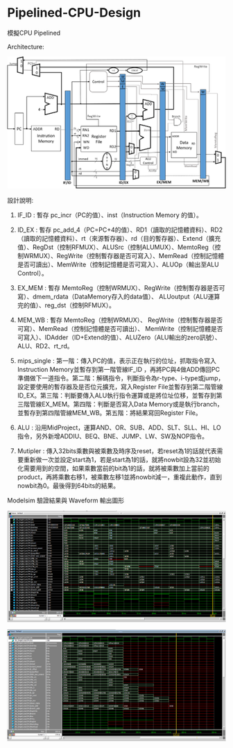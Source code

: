 # Pipelined-CPU-Design
模擬CPU Pipelined

Architecture:

![image](https://github.com/LizhuChen/Pipelined-CPU-Design/blob/main/img/architecture.PNG)

設計說明:

1.	IF_ID : 
暫存 pc_incr（PC的值）、inst（Instruction Memory 的值）。

2.	ID_EX : 
暫存 pc_add_4（PC=PC+4的值）、RD1（讀取的記憶體資料）、RD2（讀取的記憶體資料）、rt（來源暫存器）、rd（目的暫存器）、Extend（擴充值）、RegDst（控制RFMUX）、ALUSrc（控制ALUMUX）、MemtoReg（控制WRMUX）、RegWrite（控制暫存器是否可寫入）、MemRead（控制記憶體是否可讀出）、MemWrite（控制記憶體是否可寫入）、ALUOp（輸出至ALU Control）。

3.	EX_MEM :
暫存 MemtoReg（控制WRMUX）、RegWrite（控制暫存器是否可寫）、dmem_rdata（DataMemory存入的data值）、 ALUoutput（ALU運算完的值）、reg_dst（控制RFMUX）。

4.	MEM_WB :
暫存 MemtoReg（控制WRMUX）、 RegWrite（控制暫存器是否可寫）、MemRead（控制記憶體是否可讀出）、 MemWrite（控制記憶體是否可寫入）、IDAdder（ID+Extend的值）、ALUZero（ALU輸出的zero訊號）、 ALU、RD2、rt_rd。

5.	mips_single :
第一階：傳入PC的值，表示正在執行的位址，抓取指令寫入Instruction Memory並暫存到第一階管線IF_ID ，再將PC與4做ADD傳回PC準備做下一道指令。第二階：解碼指令，判斷指令為r-type、i-type或jump，設定要使用的暫存器及是否位元擴充，寫入Register File並暫存到第二階管線ID_EX。第三階：判斷要傳入ALU執行指令運算或是將位址位移，並暫存到第三階管線EX_MEM。第四階：判斷是否寫入Data Memory或是執行branch，並暫存到第四階管線MEM_WB。第五階：將結果寫回Register File。

6.	ALU :
沿用MidProject，運算AND、OR、SUB、ADD、SLT、SLL、HI、LO指令，另外新增ADDIU、BEQ、BNE、JUMP、LW、SW及NOP指令。

7.	Mutipler :
傳入32bits乘數與被乘數及時序及reset，若reset為1的話就代表需要重新做一次並設定start為1，若是start為1的話，就將nowbit設為32並初始化需要用到的空間，如果乘數當前的bit為1的話，就將被乘數加上當前的product，再將乘數右移1，被乘數左移1並將nowbit減一，重複此動作，直到nowbit為0。最後得到64bits的結果。
 


Modelsim 驗證結果與 Waveform 輸出圖形

![image](https://github.com/LizhuChen/Pipelined-CPU-Design/blob/main/img/output.png)

![image](https://github.com/LizhuChen/Pipelined-CPU-Design/blob/main/img/output2.png)
